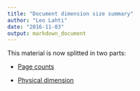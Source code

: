 ```yaml
---
title: "Document dimension size summary"
author: "Leo Lahti"
date: "2016-11-03"
output: markdown_document
---
```


This material is now splitted in two parts:

  * [Page counts](pagecount.md)

  * [Physical dimension](dimension.md)


